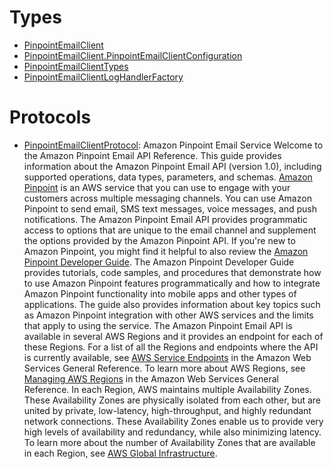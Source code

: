 # Types

  - [PinpointEmailClient](/aws-sdk-swift/reference/0.x/AWSPinpointEmail/PinpointEmailClient)
  - [PinpointEmailClient.PinpointEmailClientConfiguration](/aws-sdk-swift/reference/0.x/AWSPinpointEmail/PinpointEmailClient_PinpointEmailClientConfiguration)
  - [PinpointEmailClientTypes](/aws-sdk-swift/reference/0.x/AWSPinpointEmail/PinpointEmailClientTypes)
  - [PinpointEmailClientLogHandlerFactory](/aws-sdk-swift/reference/0.x/AWSPinpointEmail/PinpointEmailClientLogHandlerFactory)

# Protocols

  - [PinpointEmailClientProtocol](/aws-sdk-swift/reference/0.x/AWSPinpointEmail/PinpointEmailClientProtocol):
    Amazon Pinpoint Email Service Welcome to the Amazon Pinpoint Email API Reference. This guide provides information about the Amazon Pinpoint Email API (version 1.0), including supported operations, data types, parameters, and schemas. [Amazon Pinpoint](https://aws.amazon.com/pinpoint) is an AWS service that you can use to engage with your customers across multiple messaging channels. You can use Amazon Pinpoint to send email, SMS text messages, voice messages, and push notifications. The Amazon Pinpoint Email API provides programmatic access to options that are unique to the email channel and supplement the options provided by the Amazon Pinpoint API. If you're new to Amazon Pinpoint, you might find it helpful to also review the [Amazon Pinpoint Developer Guide](https://docs.aws.amazon.com/pinpoint/latest/developerguide/welcome.html). The Amazon Pinpoint Developer Guide provides tutorials, code samples, and procedures that demonstrate how to use Amazon Pinpoint features programmatically and how to integrate Amazon Pinpoint functionality into mobile apps and other types of applications. The guide also provides information about key topics such as Amazon Pinpoint integration with other AWS services and the limits that apply to using the service. The Amazon Pinpoint Email API is available in several AWS Regions and it provides an endpoint for each of these Regions. For a list of all the Regions and endpoints where the API is currently available, see [AWS Service Endpoints](https://docs.aws.amazon.com/general/latest/gr/rande.html#pinpoint_region) in the Amazon Web Services General Reference. To learn more about AWS Regions, see [Managing AWS Regions](https://docs.aws.amazon.com/general/latest/gr/rande-manage.html) in the Amazon Web Services General Reference. In each Region, AWS maintains multiple Availability Zones. These Availability Zones are physically isolated from each other, but are united by private, low-latency, high-throughput, and highly redundant network connections. These Availability Zones enable us to provide very high levels of availability and redundancy, while also minimizing latency. To learn more about the number of Availability Zones that are available in each Region, see [AWS Global Infrastructure](http://aws.amazon.com/about-aws/global-infrastructure/).
